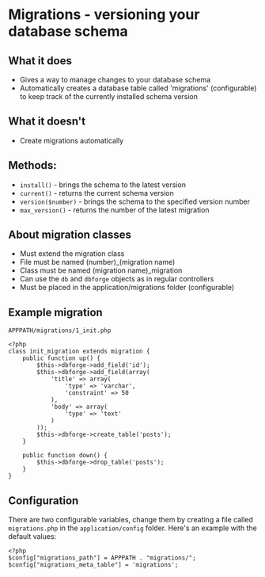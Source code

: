 Migrations - versioning your database schema
============================================

What it does
------------
*	Gives a way to manage changes to your database schema
*	Automatically creates a database table called 'migrations' (configurable) to keep track of the currently installed schema version

What it doesn't
---------------
* 	Create migrations automatically

Methods:
--------
* `install()` - brings the schema to the latest version
* `current()` - returns the current schema version
* `version($number)` - brings the schema to the specified version number
* `max_version()` - returns the number of the latest migration

About migration classes
---------------------
*	Must extend the migration class
*	File must be named (number)_(migration name)
*	Class must be named (migration name)_migration
* 	Can use the `db` and `dbforge` objects as in regular controllers
* 	Must be placed in the application/migrations folder (configurable)

Example migration
-----------------
`APPPATH/migrations/1_init.php`

	<?php 
	class init_migration extends migration {
		public function up() {
			$this->dbforge->add_field('id');
			$this->dbforge->add_field(array(
				'title' => array(
					'type' => 'varchar',
					'constraint' => 50
				),
				'body' => array(
					'type' => 'text'
				)
			));
			$this->dbforge->create_table('posts');
		}
	
		public function down() {
			$this->dbforge->drop_table('posts');
		}
	}

Configuration
-------------
There are two configurable variables, change them by creating a file called `migrations.php` in the `application/config` folder. Here's an example with the default values:

	<?php
	$config["migrations_path"] = APPPATH . "migrations/";
	$config["migrations_meta_table"] = 'migrations';